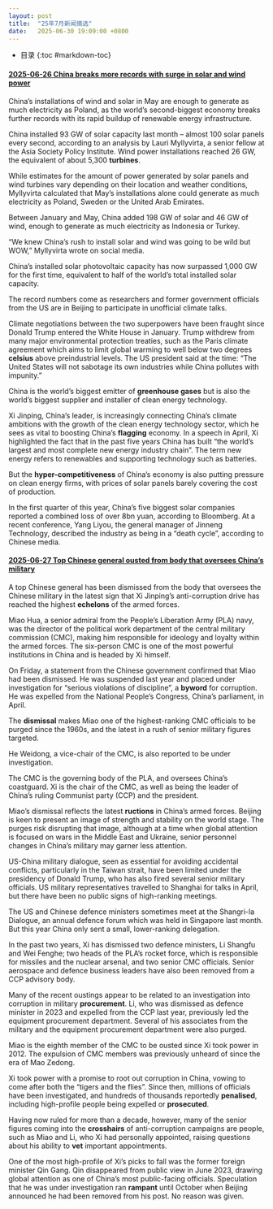 ```yaml
---
layout: post
title:  "25年7月新闻摘选"
date:   2025-06-30 19:09:00 +0800
---
```


* 目录
  {:toc #markdown-toc}

#### [2025-06-26 China breaks more records with surge in solar and wind power](https://www.theguardian.com/world/2025/jun/26/china-breaks-more-records-with-massive-build-up-of-wind-and-solar-power)

China’s installations of wind and solar in May are enough to generate as much electricity as Poland, as the world’s second-biggest economy breaks further records with its rapid buildup of renewable energy infrastructure.

China installed 93 GW of solar capacity last month – almost 100 solar panels every second, according to an analysis by Lauri Myllyvirta, a senior fellow at the Asia Society Policy Institute. Wind power installations reached 26 GW, the equivalent of about 5,300 **turbines**.

While estimates for the amount of power generated by solar panels and wind turbines vary depending on their location and weather conditions, Myllyvirta calculated that May’s installations alone could generate as much electricity as Poland, Sweden or the United Arab Emirates.

Between January and May, China added 198 GW of solar and 46 GW of wind, enough to generate as much electricity as Indonesia or Turkey.

“We knew China’s rush to install solar and wind was going to be wild but WOW,” Myllyvirta wrote on social media.

China’s installed solar photovoltaic capacity has now surpassed 1,000 GW for the first time, equivalent to half of the world’s total installed solar capacity.

The record numbers come as researchers and former government officials from the US are in Beijing to participate in unofficial climate talks.

Climate negotiations between the two superpowers have been fraught since Donald Trump entered the White House in January. Trump withdrew from many major environmental protection treaties, such as the Paris climate agreement which aims to limit global warming to well below two degrees **celsius** above preindustrial levels. The US president said at the time: “The United States will not sabotage its own industries while China pollutes with impunity.”

China is the world’s biggest emitter of **greenhouse gases** but is also the world’s biggest supplier and installer of clean energy technology.

Xi Jinping, China’s leader, is increasingly connecting China’s climate ambitions with the growth of the clean energy technology sector, which he sees as vital to boosting China’s **flagging** economy. In a speech in April, Xi highlighted the fact that in the past five years China has built “the world’s largest and most complete new energy industry chain”. The term new energy refers to renewables and supporting technology such as batteries.

But the **hyper-competitiveness** of China’s economy is also putting pressure on clean energy firms, with prices of solar panels barely covering the cost of production.

In the first quarter of this year, China’s five biggest solar companies reported a combined loss of over 8bn yuan, according to Bloomberg. At a recent conference, Yang Liyou, the general manager of Jinneng Technology, described the industry as being in a “death cycle”, according to Chinese media.

#### [2025-06-27 Top Chinese general ousted from body that oversees China’s military](https://www.theguardian.com/world/2025/jun/27/top-chinese-general-miao-hua-ousted-from-body-that-oversees-china-military)

A top Chinese general has been dismissed from the body that oversees the Chinese military in the latest sign that Xi Jinping’s anti-corruption drive has reached the highest **echelons** of the armed forces.

Miao Hua, a senior admiral from the People’s Liberation Army (PLA) navy, was the director of the political work department of the central military commission (CMC), making him responsible for ideology and loyalty within the armed forces. The six-person CMC is one of the most powerful institutions in China and is headed by Xi himself.

On Friday, a statement from the Chinese government confirmed that Miao had been dismissed. He was suspended last year and placed under investigation for “serious violations of discipline”, a **byword** for corruption. He was expelled from the National People’s Congress, China’s parliament, in April.

The **dismissal** makes Miao one of the highest-ranking CMC officials to be purged since the 1960s, and the latest in a rush of senior military figures targeted.

He Weidong, a vice-chair of the CMC, is also reported to be under investigation.

The CMC is the governing body of the PLA, and oversees China’s coastguard. Xi is the chair of the CMC, as well as being the leader of China’s ruling Communist party (CCP) and the president.

Miao’s dismissal reflects the latest **ructions** in China’s armed forces. Beijing is keen to present an image of strength and stability on the world stage. The purges risk disrupting that image, although at a time when global attention is focused on wars in the Middle East and Ukraine, senior personnel changes in China’s military may garner less attention.

US-China military dialogue, seen as essential for avoiding accidental conflicts, particularly in the Taiwan strait, have been limited under the presidency of Donald Trump, who has also fired several senior military officials. US military representatives travelled to Shanghai for talks in April, but there have been no public signs of high-ranking meetings.

The US and Chinese defence ministers sometimes meet at the Shangri-la Dialogue, an annual defence forum which was held in Singapore last month. But this year China only sent a small, lower-ranking delegation.

In the past two years, Xi has dismissed two defence ministers, Li Shangfu and Wei Fenghe; two heads of the PLA’s rocket force, which is responsible for missiles and the nuclear arsenal, and two senior CMC officials. Senior aerospace and defence business leaders have also been removed from a CCP advisory body.

Many of the recent oustings appear to be related to an investigation into corruption in military **procurement**. Li, who was dismissed as defence minister in 2023 and expelled from the CCP last year, previously led the equipment procurement department. Several of his associates from the military and the equipment procurement department were also purged.

Miao is the eighth member of the CMC to be ousted since Xi took power in 2012. The expulsion of CMC members was previously unheard of since the era of Mao Zedong.

Xi took power with a promise to root out corruption in China, vowing to come after both the “tigers and the flies”. Since then, millions of officials have been investigated, and hundreds of thousands reportedly **penalised**, including high-profile people being expelled or **prosecuted**.

Having now ruled for more than a decade, however, many of the senior figures coming into the **crosshairs** of anti-corruption campaigns are people, such as Miao and Li, who Xi had personally appointed, raising questions about his ability to **vet** important appointments.

One of the most high-profile of Xi’s picks to fall was the former foreign minister Qin Gang. Qin disappeared from public view in June 2023, drawing global attention as one of China’s most public-facing officials. Speculation that he was under investigation ran **rampant** until October when Beijing announced he had been removed from his post. No reason was given.
